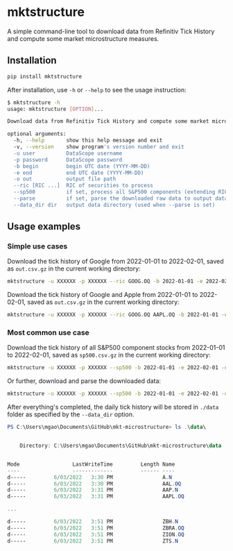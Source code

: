 # mktstructure

A simple command-line tool to download data from Refinitiv Tick History and compute some market microstructure measures.

## Installation

``` bash
pip install mktstructure
```

After installation, use `-h` or `--help` to see the usage instruction:

``` bash
$ mktstructure -h
usage: mktstructure [OPTION]...

Download data from Refinitiv Tick History and compute some market microstructure measures.

optional arguments:
  -h, --help       show this help message and exit
  -v, --version    show program's version number and exit
  -u user          DataScope username
  -p password      DataScope password
  -b begin         begin UTC date (YYYY-MM-DD)
  -e end           end UTC date (YYYY-MM-DD)
  -o out           output file path
  --ric [RIC ...]  RIC of securities to process
  --sp500          if set, process all S&P500 components (extending RIC list, if any)
  --parse          if set, parse the downloaded raw data to output data directory
  --data_dir dir   output data directory (used when --parse is set)
```

## Usage examples

### Simple use cases

Download the tick history of Google from 2022-01-01 to 2022-02-01, saved as `out.csv.gz` in the current working directory:

```bash
mktstructure -u XXXXXX -p XXXXXX --ric GOOG.OQ -b 2022-01-01 -e 2022-02-01 -o out.csv.gz
```

Download the tick history of Google and Apple from 2022-01-01 to 2022-02-01, saved as `out.csv.gz` in the current working directory:

```bash
mktstructure -u XXXXXX -p XXXXXX --ric GOOG.OQ AAPL.OQ -b 2022-01-01 -e 2022-02-01 -o out.csv.gz
```

### Most common use case

Download the tick history of all S&P500 component stocks from 2022-01-01 to 2022-02-01, saved as `sp500.csv.gz` in the current working directory:

```bash
mktstructure -u XXXXXX -p XXXXXX --sp500 -b 2022-01-01 -e 2022-02-01 -o sp500.csv.gz
```

Or further, download and parse the downloaded data:

```bash
mktstructure -u XXXXXX -p XXXXXX --sp500 -b 2022-01-01 -e 2022-02-01 -o sp500.csv.gz --parse --datadir "./data"
```

After everything's completed, the daily tick history will be stored in `./data` folder as specified by the `--data_dir` option.

```powershell
PS C:\Users\mgao\Documents\GitHub\mkt-microstructure> ls .\data\


    Directory: C:\Users\mgao\Documents\GitHub\mkt-microstructure\data


Mode                 LastWriteTime         Length Name
----                 -------------         ------ ----
d-----         6/03/2022   3:30 PM                A.N
d-----         6/03/2022   3:30 PM                AAL.OQ
d-----         6/03/2022   3:31 PM                AAP.N
d-----         6/03/2022   3:31 PM                AAPL.OQ

...

d-----         6/03/2022   3:51 PM                ZBH.N
d-----         6/03/2022   3:51 PM                ZBRA.OQ
d-----         6/03/2022   3:51 PM                ZION.OQ
d-----         6/03/2022   3:51 PM                ZTS.N
```
